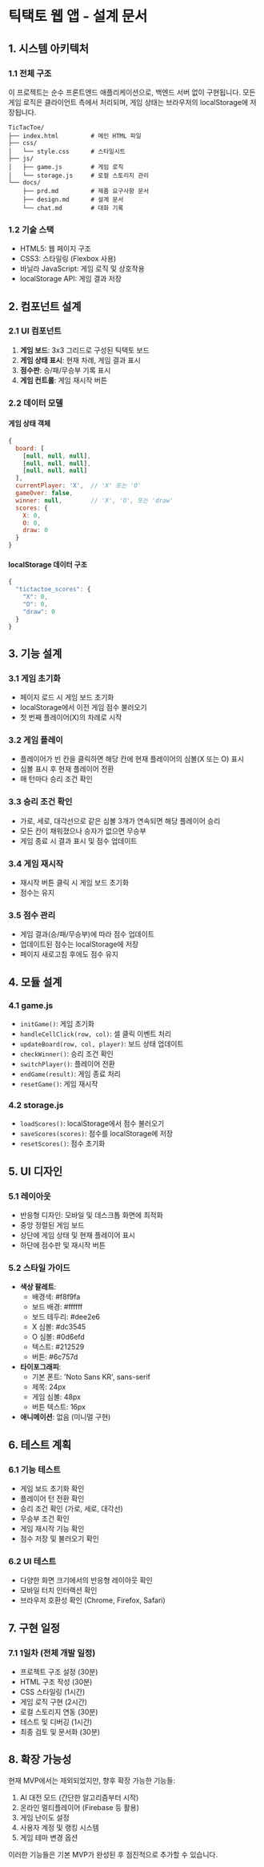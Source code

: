 # 틱택토 웹 앱 - 설계 문서

## 1. 시스템 아키텍처

### 1.1 전체 구조
이 프로젝트는 순수 프론트엔드 애플리케이션으로, 백엔드 서버 없이 구현됩니다. 모든 게임 로직은 클라이언트 측에서 처리되며, 게임 상태는 브라우저의 localStorage에 저장됩니다.

```
TicTacToe/
├── index.html         # 메인 HTML 파일
├── css/
│   └── style.css      # 스타일시트
├── js/
│   ├── game.js        # 게임 로직
│   └── storage.js     # 로컬 스토리지 관리
└── docs/
    ├── prd.md         # 제품 요구사항 문서
    ├── design.md      # 설계 문서
    └── chat.md        # 대화 기록
```

### 1.2 기술 스택
- HTML5: 웹 페이지 구조
- CSS3: 스타일링 (Flexbox 사용)
- 바닐라 JavaScript: 게임 로직 및 상호작용
- localStorage API: 게임 결과 저장

## 2. 컴포넌트 설계

### 2.1 UI 컴포넌트
1. **게임 보드**: 3x3 그리드로 구성된 틱택토 보드
2. **게임 상태 표시**: 현재 차례, 게임 결과 표시
3. **점수판**: 승/패/무승부 기록 표시
4. **게임 컨트롤**: 게임 재시작 버튼

### 2.2 데이터 모델

#### 게임 상태 객체
```javascript
{
  board: [
    [null, null, null],
    [null, null, null],
    [null, null, null]
  ],
  currentPlayer: 'X',  // 'X' 또는 'O'
  gameOver: false,
  winner: null,        // 'X', 'O', 또는 'draw'
  scores: {
    X: 0,
    O: 0,
    draw: 0
  }
}
```

#### localStorage 데이터 구조
```javascript
{
  "tictactoe_scores": {
    "X": 0,
    "O": 0,
    "draw": 0
  }
}
```

## 3. 기능 설계

### 3.1 게임 초기화
- 페이지 로드 시 게임 보드 초기화
- localStorage에서 이전 게임 점수 불러오기
- 첫 번째 플레이어(X)의 차례로 시작

### 3.2 게임 플레이
- 플레이어가 빈 칸을 클릭하면 해당 칸에 현재 플레이어의 심볼(X 또는 O) 표시
- 심볼 표시 후 현재 플레이어 전환
- 매 턴마다 승리 조건 확인

### 3.3 승리 조건 확인
- 가로, 세로, 대각선으로 같은 심볼 3개가 연속되면 해당 플레이어 승리
- 모든 칸이 채워졌으나 승자가 없으면 무승부
- 게임 종료 시 결과 표시 및 점수 업데이트

### 3.4 게임 재시작
- 재시작 버튼 클릭 시 게임 보드 초기화
- 점수는 유지

### 3.5 점수 관리
- 게임 결과(승/패/무승부)에 따라 점수 업데이트
- 업데이트된 점수는 localStorage에 저장
- 페이지 새로고침 후에도 점수 유지

## 4. 모듈 설계

### 4.1 game.js
- `initGame()`: 게임 초기화
- `handleCellClick(row, col)`: 셀 클릭 이벤트 처리
- `updateBoard(row, col, player)`: 보드 상태 업데이트
- `checkWinner()`: 승리 조건 확인
- `switchPlayer()`: 플레이어 전환
- `endGame(result)`: 게임 종료 처리
- `resetGame()`: 게임 재시작

### 4.2 storage.js
- `loadScores()`: localStorage에서 점수 불러오기
- `saveScores(scores)`: 점수를 localStorage에 저장
- `resetScores()`: 점수 초기화

## 5. UI 디자인

### 5.1 레이아웃
- 반응형 디자인: 모바일 및 데스크톱 화면에 최적화
- 중앙 정렬된 게임 보드
- 상단에 게임 상태 및 현재 플레이어 표시
- 하단에 점수판 및 재시작 버튼

### 5.2 스타일 가이드
- **색상 팔레트**:
  - 배경색: #f8f9fa
  - 보드 배경: #ffffff
  - 보드 테두리: #dee2e6
  - X 심볼: #dc3545
  - O 심볼: #0d6efd
  - 텍스트: #212529
  - 버튼: #6c757d
- **타이포그래피**:
  - 기본 폰트: 'Noto Sans KR', sans-serif
  - 제목: 24px
  - 게임 심볼: 48px
  - 버튼 텍스트: 16px
- **애니메이션**: 없음 (미니멀 구현)

## 6. 테스트 계획

### 6.1 기능 테스트
- 게임 보드 초기화 확인
- 플레이어 턴 전환 확인
- 승리 조건 확인 (가로, 세로, 대각선)
- 무승부 조건 확인
- 게임 재시작 기능 확인
- 점수 저장 및 불러오기 확인

### 6.2 UI 테스트
- 다양한 화면 크기에서의 반응형 레이아웃 확인
- 모바일 터치 인터랙션 확인
- 브라우저 호환성 확인 (Chrome, Firefox, Safari)

## 7. 구현 일정

### 7.1 1일차 (전체 개발 일정)
- 프로젝트 구조 설정 (30분)
- HTML 구조 작성 (30분)
- CSS 스타일링 (1시간)
- 게임 로직 구현 (2시간)
- 로컬 스토리지 연동 (30분)
- 테스트 및 디버깅 (1시간)
- 최종 검토 및 문서화 (30분)

## 8. 확장 가능성

현재 MVP에서는 제외되었지만, 향후 확장 가능한 기능들:

1. AI 대전 모드 (간단한 알고리즘부터 시작)
2. 온라인 멀티플레이어 (Firebase 등 활용)
3. 게임 난이도 설정
4. 사용자 계정 및 랭킹 시스템
5. 게임 테마 변경 옵션

이러한 기능들은 기본 MVP가 완성된 후 점진적으로 추가할 수 있습니다.
